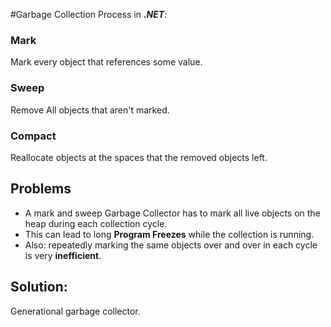 #Garbage Collection Process in **_.NET_**:

### Mark
Mark every object that references some value.
### Sweep
Remove All objects that aren't marked.
### Compact
Reallocate objects at the spaces that the removed objects left.


## Problems
- A mark and sweep Garbage Collector has to mark all live objects on the heap during each collection cycle.
- This can lead to long **Program Freezes** while the collection is running.
- Also: repeatedly marking the same objects over and over in each cycle is very **inefficient**.
## Solution: 
Generational garbage collector.

